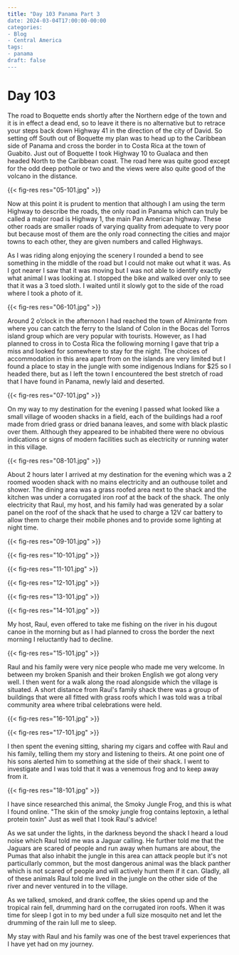 ```yaml
---
title: "Day 103 Panama Part 3
date: 2024-03-04T17:00:00-00:00
categories:
- Blog
- Central America
tags:
- panama
draft: false
---
```


# Day 103

The road to Boquette ends shortly after the Northern edge of the town and it is in effect a dead end, so to leave it there is no alternative but to retrace your steps back down Highway 41 in the direction of the city of David. So setting off South out of Boquette my plan was to head up to the Caribbean side of Panama and cross the border in to Costa Rica at the town of Guabito. Just out of Boquette I took Highway 10 to Gualaca and then headed North to the Caribbean coast. The road here was quite good except for the odd deep pothole or two and the views were also quite good of the volcano in the distance.

{{< fig-res res="05-101.jpg" >}}

Now at this point it is prudent to mention that although I am using the term Highway to describe the roads, the only road in Panama which can truly be called a major road is Highway 1, the main Pan American highway. These other roads are smaller roads of varying quality from adequate to very poor but because most of them are the only road connecting the cities and major towns to each other, they are given numbers and called Highways.

As I was riding along enjoying the scenery I rounded a bend to see something in the middle of the road but I could not make out what it was. As I got nearer I saw that it was moving but I was not able to identify exactly what animal I was looking at. I stopped the bike and walked over only to see that it was a 3 toed sloth. I waited until it slowly got to the side of the road where I took a photo of it.

{{< fig-res res="06-101.jpg" >}}

Around 2 o’clock in the afternoon I had reached the town of Almirante from where you can catch the ferry to the Island of Colon in the Bocas del Torros island group which are very popular with tourists. However, as I had planned to cross in to Costa Rica the following morning I gave that trip a miss and looked for somewhere to stay for the night. The choices of accommodation in this area apart from on the islands are very limited but I found a place to stay in the jungle with some indigenous Indians for $25 so I headed there, but as I left the town I encountered the best stretch of road that I have found in Panama, newly laid and deserted.

{{< fig-res res="07-101.jpg" >}}

On my way to my destination for the evening I passed what looked like a small village of wooden shacks in a field, each of the buildings had a roof made from dried grass or dried banana leaves, and some with black plastic over them. Although they appeared to be inhabited there were no obvious indications or signs of modern facilities such as electricity or running water in this village.

{{< fig-res res="08-101.jpg" >}}

About 2 hours later I arrived at my destination for the evening which was a 2 roomed wooden shack with no mains electricity and an outhouse toilet and shower. The dining area was a grass roofed area next to the shack and the kitchen was under a corrugated iron roof at the back of the shack. The only electricity that Raul, my host, and his family had was generated by a solar panel on the roof of the shack that he used to charge a 12V car battery to allow them to charge their mobile phones and to provide some lighting at night time. 

{{< fig-res res="09-101.jpg" >}}

{{< fig-res res="10-101.jpg" >}}

{{< fig-res res="11-101.jpg" >}}

{{< fig-res res="12-101.jpg" >}}

{{< fig-res res="13-101.jpg" >}}

{{< fig-res res="14-101.jpg" >}}

My host, Raul, even offered to take me fishing on the river in his dugout canoe in the morning but as I had planned to cross the border the next morning I reluctantly had to decline. 

{{< fig-res res="15-101.jpg" >}}

Raul and his family were very nice people who made me very welcome. In between my broken Spanish and their broken English we got along very well. I then went for a walk along the road alongside which the village is situated. A short distance from Raul's family shack there was a group of buildings that were all fitted with grass roofs which I was told was a tribal community area where tribal celebrations were held.  

{{< fig-res res="16-101.jpg" >}}

{{< fig-res res="17-101.jpg" >}}

I then spent the evening sitting, sharing my cigars and coffee with Raul and his family, telling them my story and listening to theirs. At one point one of his sons alerted him to something at the side of their shack. I went to investigate and I was told that it was a venemous frog and to keep away from it.

{{< fig-res res="18-101.jpg" >}}

I have since researched this animal, the Smoky Jungle Frog, and this is what I found online. "The skin of the smoky jungle frog contains leptoxin, a lethal protein toxin" Just as well that I took Raul's advice!

As we sat under the lights, in the darkness beyond the shack I heard a loud noise which Raul told me was a Jaguar calling. He further told me that the Jaguars are scared of people and run away when humans are about, the Pumas that also inhabit the jungle in this area can attack people but it's not particullarly common, but the most dangerous animal was the black panther which is not scared of people and will actively hunt them if it can. Gladly, all of these animals Raul told me lived in the jungle on the other side of the river and never ventured in to the village.

As we talked, smoked, and drank coffee, the skies opend up and the tropical rain fell, drumming hard on the corrugated iron roofs. When it was time for sleep I got in to my bed under a full size mosquito net and let the drumming of the rain lull me to sleep. 

My stay with Raul and his family was one of the best travel experiences that I have yet had on my journey.